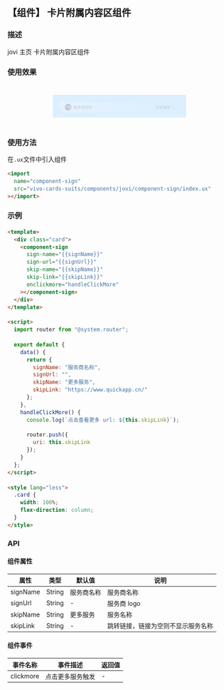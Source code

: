 ## 【组件】 卡片附属内容区组件

### 描述

jovi 主页 卡片附属内容区组件

### 使用效果

<div style="text-align: center;margin: 40px;">
  <img src="../../assets/jovi-component-sign.jpg" style="width:300px" alt="jovi-component-sign"/>
</div>

### 使用方法

在`.ux`文件中引入组件

```html
<import
  name="component-sign"
  src="vivo-cards-suits/components/jovi/component-sign/index.ux"
></import>
```

### 示例

```html
<template>
  <div class="card">
    <component-sign
      sign-name="{{signName}}"
      sign-url="{{signUrl}}"
      skip-name="{{skipName}}"
      skip-link="{{skipLink}}"
      onclickmore="handleClickMore"
    ></component-sign>
  </div>
</template>

<script>
  import router from "@system.router";

  export default {
    data() {
      return {
        signName: "服务商名称",
        signUrl: "",
        skipName: "更多服务",
        skipLink: "https://www.quickapp.cn/"
      };
    },
    handleClickMore() {
      console.log(`点击查看更多 url: ${this.skipLink}`);

      router.push({
        uri: this.skipLink
      });
    }
  };
</script>

<style lang="less">
  .card {
    width: 100%;
    flex-direction: column;
  }
</style>
```

### API

#### 组件属性

| 属性     | 类型   | 默认值     | 说明                               |
| -------- | ------ | ---------- | ---------------------------------- |
| signName | String | 服务商名称 | 服务商名称                         |
| signUrl  | String | -          | 服务商 logo                        |
| skipName | String | 更多服务   | 服务名称                           |
| skipLink | String | -          | 跳转链接，链接为空则不显示服务名称 |

#### 组件事件

| 事件名称  | 事件描述         | 返回值 |
| --------- | ---------------- | ------ |
| clickmore | 点击更多服务触发 | -      |
